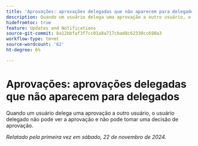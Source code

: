 ```yaml
---
title: 'Aprovações: aprovações delegadas que não aparecem para delegados'
description: Quando um usuário delega uma aprovação a outro usuário, o usuário delegado não pode ver a aprovação e não pode tomar uma decisão de aprovação.
hidefromtoc: true
feature: Updates and Notifications
source-git-commit: 8a12bbfaf3f7cc01a8a717cbad8c62330cc690a3
workflow-type: tm+mt
source-wordcount: '62'
ht-degree: 6%

---
```


# Aprovações: aprovações delegadas que não aparecem para delegados

Quando um usuário delega uma aprovação a outro usuário, o usuário delegado não pode ver a aprovação e não pode tomar uma decisão de aprovação.

_Relatado pela primeira vez em sábado, 22 de novembro de 2024._
